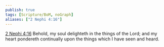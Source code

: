 ```yaml
---
publish: true
tags: [Scripture/BoM, noGraph]
aliases: ["2 Nephi 4:16"]
---
```

[2 Nephi 4:16](https://churchofjesuschrist.org/study/scriptures/bofm/2-ne/4?lang=eng&id=p16#p16) Behold, my soul delighteth in the things of the Lord; and my heart pondereth continually upon the things which I have seen and heard.
